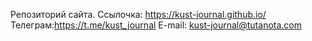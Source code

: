 Репозиторий сайта.
Ссылочка: https://kust-journal.github.io/
Телеграм:https://t.me/kust_journal
E-mail: kust-journal@tutanota.com
